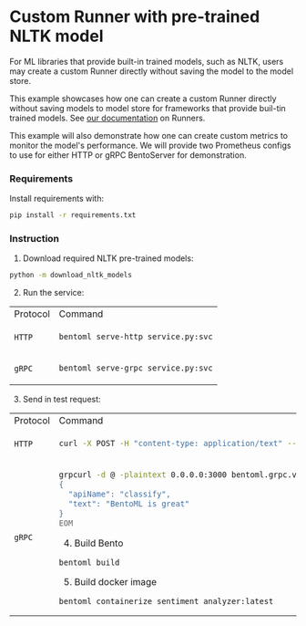 # Custom Runner with pre-trained NLTK model

For ML libraries that provide built-in trained models, such as NLTK, users may create a
custom Runner directly without saving the model to the model store.

This example showcases how one can create a custom Runner directly without saving models
to model store for frameworks that provide buil-tin trained models. See [our documentation][#custom-runner] on Runners.

This example will also demonstrate how one can create custom metrics to monitor the model's performance.
We will provide two Prometheus configs to use for either HTTP or gRPC BentoServer for demonstration.

### Requirements

Install requirements with:

```bash
pip install -r requirements.txt
```

### Instruction

1. Download required NLTK pre-trained models:

```bash
python -m download_nltk_models
```

2. Run the service:

<table>
<tr>
<td> Protocol </td> <td> Command </td>
</tr>
<tr>
<td> <code>HTTP</code> </td>
<td>

```bash
bentoml serve-http service.py:svc
```

</td>
</tr>
<tr>
<td> <code>gRPC</code> </td>
<td>

```bash
bentoml serve-grpc service.py:svc
```

</td>
</tr>
</table>

3. Send in test request:

<table>
<tr>
<td> Protocol </td> <td> Command </td>
</tr>
<tr>
<td> <code>HTTP</code> </td>
<td>

```bash
curl -X POST -H "content-type: application/text" --data "BentoML is great" http://127.0.0.1:3000/analysis
```

</td>
</tr>
<tr>
<td> <code>gRPC</code> </td>
<td>

```bash
grpcurl -d @ -plaintext 0.0.0.0:3000 bentoml.grpc.v1alpha2.BentoService/Call <<EOM
{
  "apiName": "classify",
  "text": "BentoML is great"
}
EOM
```

4. Build Bento

```
bentoml build
```

5. Build docker image

```
bentoml containerize sentiment_analyzer:latest
```

[#custom-runner]: https://docs.bentoml.org/en/latest/concepts/runner.html#custom-runner
